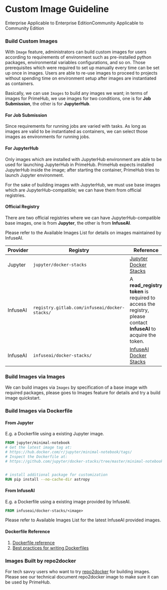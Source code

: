 # Custom Image Guideline

Enterprise Applicable to Enterprise EditionCommunity Applicable to Community Edition

### Build Custom Images

With `Image` feature, administrators can build custom images for users according to requirements of environment such as pre-installed python packages, environmental variables configurations, and so on. Those prerequisites which were required to set up manually every time can be set up once in images. Users are able to re-use images to proceed to projects without spending time on environment setup after images are instantiated as containers.

Basically, we can use `Images` to build any images we want; in terms of images for PrimeHub, we use images for two conditions, one is for **Job Submission**, the other is for **JupyterHub**.

#### For Job Submission

Since requirements for running jobs are varied with tasks. As long as images are valid to be instantiated as containers, we can select those images as environments for running jobs.

#### For JupyterHub

Only images which are installed with JupyterHub environment are able to be used for launching JupyterHub in PrimeHub. PrimeHub expects installed JupyterHub inside the image; after starting the container, PrimeHub tries to launch Jupyter environment.

For the sake of building images with JupyterHub, we must use base images which are JupyterHub-compatible; we can have them from official registries.

#### Official Registry

There are two official registries where we can have JupyterHub-compatible base images, one is from **Jupyter**, the other is from **InfuseAI**.

Please refer to the Available Images List for details on images maintained by InfuseAI.

| Provider | Registry                                      | Reference                                                                                                        |
| -------- | --------------------------------------------- | ---------------------------------------------------------------------------------------------------------------- |
| Jupyter  | `jupyter/docker-stacks`                       | [Jupyter Docker Stacks](https://jupyter-docker-stacks.readthedocs.io/en/latest/using/selecting.html)             |
| InfuseAI | `registry.gitlab.com/infuseai/docker-stacks/` | A **read\_registry token** is required to access the registry, please contact **InfuseAI** to acquire the token. |
| InfuseAI | `infuseai/docker-stacks/`                     | [InfuseAI Docker Stacks](https://hub.docker.com/r/infuseai/docker-stacks/tags)                                   |

### Build Images via Images

We can build images via `Images` by specification of a base image with required packages, please goes to Images feature for details and try a build image quickstart.

### Build Images via Dockerfile

#### From Jupyter

E.g. a Dockerfile using a existing Jupyter image.

```dockerfile
FROM jupyter/minimal-notebook
# Get the latest image tag at:
# https://hub.docker.com/r/jupyter/minimal-notebook/tags/
# Inspect the Dockerfile at:
# https://github.com/jupyter/docker-stacks/tree/master/minimal-notebook/Dockerfile


# install additional package for customization
RUN pip install --no-cache-dir astropy
```

#### From InfuseAI

E.g. a Dockerfile using a existing image provided by InfuseAI.

```dockerfile
FROM infuseai/docker-stacks/<image>
```

Please refer to Available Images List for the latest InfuseAI provided images.

#### Dockerfile Reference

1. [Dockerfile reference](https://docs.docker.com/engine/reference/builder/)
2. [Best practices for writing Dockerfiles](https://docs.docker.com/develop/develop-images/dockerfile\_best-practices/)

### Images Built by repo2docker

For tech savvy users who want to try [repo2docker](https://repo2docker.readthedocs.io/en/latest/) for building images. Please see our technical document repo2docker image to make sure it can be used by PrimeHub.
